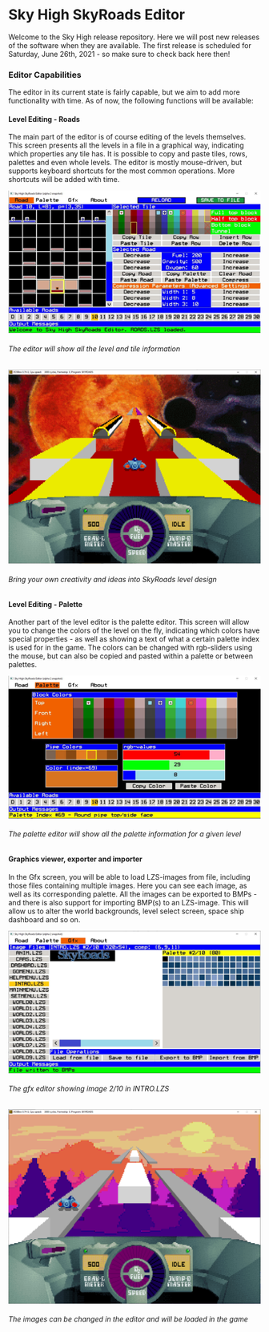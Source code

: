 # Sky High SkyRoads Editor

Welcome to the Sky High release repository. Here we will post new releases of the software when they are available. The first release is scheduled for Saturday, June 26th, 2021 - so make sure to check back here then!

### Editor Capabilities
The editor in its current state is fairly capable, but we aim to add more functionality with time. As of now, the following functions will be available:

#### Level Editing - Roads
The main part of the editor is of course editing of the levels themselves. This screen presents all the levels in a file in a graphical way, indicating which properties any tile has. It is possible to copy and paste tiles, rows, palettes and even whole levels. The editor is mostly mouse-driven, but supports keyboard shortcuts for the most common operations. More shortcuts will be added with time.

![alt text](./docs/images/intro/00_editor.JPG)
###### The editor will show all the level and tile information

![alt text](./docs/images/intro/00_editor_02.png)
###### Bring your own creativity and ideas into SkyRoads level design

#### Level Editing - Palette
Another part of the level editor is the palette editor. This screen will allow you to change the colors of the level on the fly, indicating which colors have special properties - as well as showing a text of what a certain palette index is used for in the game. The colors can be changed with rgb-sliders using the mouse, but can also be copied and pasted within a palette or between palettes.

![alt text](./docs/images/intro/01_palette.JPG)
###### The palette editor will show all the palette information for a given level

#### Graphics viewer, exporter and importer
In the Gfx screen, you will be able to load LZS-images from file, including those files containing multiple images. Here you can see each image, as well as its corresponding palette. All the images can be exported to BMPs - and there is also support for importing BMP(s) to an LZS-image. This will allow us to alter the world backgrounds, level select screen, space ship dashboard and so on.

![alt text](./docs/images/intro/02_gfx.JPG)
###### The gfx editor showing image 2/10 in INTRO.LZS

![alt text](./docs/images/intro/02_gfx_02.png)
###### The images can be changed in the editor and will be loaded in the game

